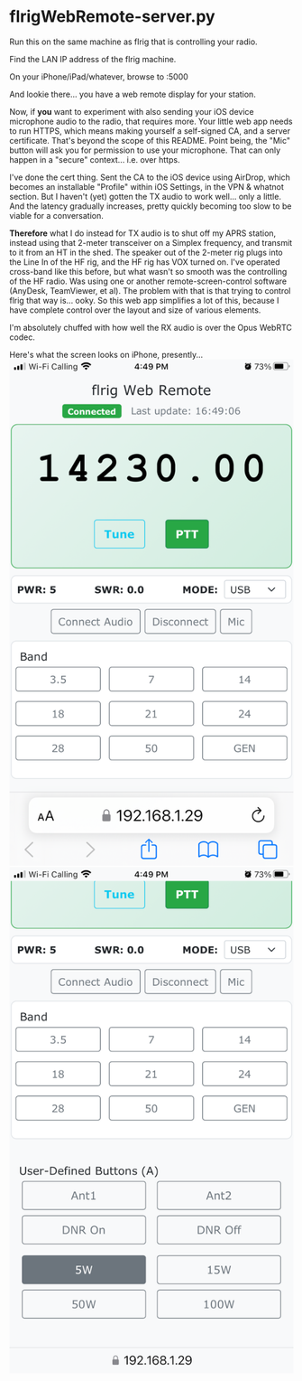# flrigWebRemote-server.py

Run this on the same machine as flrig that is controlling your radio.

Find the LAN IP address of the flrig machine.

On your iPhone/iPad/whatever, browse to <flrig-LAN-IP>:5000

And lookie there... you have a web remote display for your station.

Now, if **you** want to experiment with also sending your iOS device microphone audio to the
radio, that requires more. Your little web app needs to run HTTPS, which means making yourself
a self-signed CA, and a server certificate. That's beyond the scope of this README. Point being,
the "Mic" button will ask you for permission to use your microphone. That can only happen in a
"secure" context... i.e. over https.

I've done the cert thing. Sent the CA to the iOS device using AirDrop, which becomes an installable
"Profile" within iOS Settings, in the VPN & whatnot section. But I haven't (yet) gotten the TX
audio to work well... only a little. And the latency gradually increases, pretty quickly becoming
too slow to be viable for a conversation.

**Therefore** what I do instead for TX audio is to shut off my APRS station, instead using that
2-meter transceiver on a Simplex frequency, and transmit to it from an HT in the shed. The speaker
out of the 2-meter rig plugs into the Line In of the HF rig, and the HF rig has VOX turned on. I've
operated cross-band like this before, but what wasn't so smooth was the controlling of the HF radio.
Was using one or another remote-screen-control software (AnyDesk, TeamViewer, et al). The problem
with that is that trying to control flrig that way is... ooky. So this web app simplifies a lot of
this, because I have complete control over the layout and size of various elements.

I'm absolutely chuffed with how well the RX audio is over the Opus WebRTC codec.

Here's what the screen looks on iPhone, presently...
![iPhoneScreenShot1.PNG](static/images/iPhoneScreenShot1.PNG)
![iPhoneScreenShot2.PNG](static/images/iPhoneScreenShot2.PNG)
